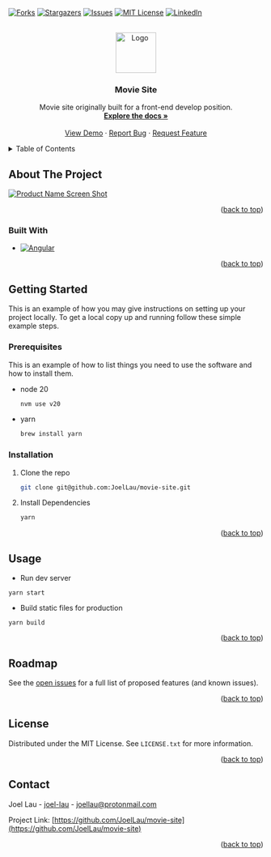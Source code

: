 <!-- Improved compatibility of back to top link: See: https://github.com/othneildrew/Best-README-Template/pull/73 -->
<a name="readme-top"></a>
<!--
*** Thanks for checking out the Best-README-Template. If you have a suggestion
*** that would make this better, please fork the repo and create a pull request
*** or simply open an issue with the tag "enhancement".
*** Don't forget to give the project a star!
*** Thanks again! Now go create something AMAZING! :D
-->



<!-- PROJECT SHIELDS -->
<!--
*** I'm using markdown "reference style" links for readability.
*** Reference links are enclosed in brackets [ ] instead of parentheses ( ).
*** See the bottom of this document for the declaration of the reference variables
*** for contributors-url, forks-url, etc. This is an optional, concise syntax you may use.
*** https://www.markdownguide.org/basic-syntax/#reference-style-links
-->
[![Forks][forks-shield]][forks-url]
[![Stargazers][stars-shield]][stars-url]
[![Issues][issues-shield]][issues-url]
[![MIT License][license-shield]][license-url]
[![LinkedIn][linkedin-shield]][linkedin-url]



<!-- PROJECT LOGO -->
<br />
<div align="center">
  <a href="https://github.com/JoelLau/movie-site">
    <img src="https://github.com/JoelLau/movie-site/blob/main/src/assets/favicon.ico?raw=true" alt="Logo" width="80" height="80">
  </a>

<h3 align="center">Movie Site</h3>

  <p align="center">
    Movie site originally built for a front-end develop position.
    <br />
    <a href="https://github.com/JoelLau/movie-site"><strong>Explore the docs »</strong></a>
    <br />
    <br />
    <a href="https://github.com/JoelLau/movie-site#demo">View Demo</a>
    ·
    <a href="https://github.com/JoelLau/movie-site/issues/new">Report Bug</a>
    ·
    <a href="https://github.com/JoelLau/movie-site/issues/new">Request Feature</a>
  </p>
</div>



<!-- TABLE OF CONTENTS -->
<details>
  <summary>Table of Contents</summary>
  <ol>
    <li>
      <a href="#about-the-project">About The Project</a>
      <ul>
        <li><a href="#built-with">Built With</a></li>
      </ul>
    </li>
    <li>
      <a href="#getting-started">Getting Started</a>
      <ul>
        <li><a href="#prerequisites">Prerequisites</a></li>
        <li><a href="#installation">Installation</a></li>
      </ul>
    </li>
    <li><a href="#usage">Usage</a></li>
    <li><a href="#license">License</a></li>
    <li><a href="#contact">Contact</a></li>
    <li><a href="#acknowledgments">Acknowledgments</a></li>
  </ol>
</details>



<!-- ABOUT THE PROJECT -->
## About The Project

[![Product Name Screen Shot][product-screenshot]](https://example.com)


<p align="right">(<a href="#readme-top">back to top</a>)</p>



### Built With

* [![Angular][Angular.io]][Angular-url]

<p align="right">(<a href="#readme-top">back to top</a>)</p>



<!-- GETTING STARTED -->
## Getting Started

This is an example of how you may give instructions on setting up your project locally.
To get a local copy up and running follow these simple example steps.

### Prerequisites

This is an example of how to list things you need to use the software and how to install them.
* node 20
  ```sh
  nvm use v20
  ```
* yarn
  ```sh
  brew install yarn
  ```

### Installation

1. Clone the repo
   ```sh
   git clone git@github.com:JoelLau/movie-site.git
   ```
1. Install Dependencies
   ```sh
   yarn
   ```

<p align="right">(<a href="#readme-top">back to top</a>)</p>



<!-- USAGE EXAMPLES -->
## Usage

<!-- Use this space to show useful examples of how a project can be used. Additional screenshots, code examples and demos work well in this space. You may also link to more resources.

_For more examples, please refer to the [Documentation](https://example.com)_ -->

- Run dev server
```
yarn start
```
- Build static files for production
```
yarn build
```

<p align="right">(<a href="#readme-top">back to top</a>)</p>



<!-- ROADMAP -->
## Roadmap

See the [open issues](https://github.com/JoelLau/movie-site/issues) for a full list of proposed features (and known issues).

<p align="right">(<a href="#readme-top">back to top</a>)</p>


<!-- LICENSE -->
## License

Distributed under the MIT License. See `LICENSE.txt` for more information.

<p align="right">(<a href="#readme-top">back to top</a>)</p>



<!-- CONTACT -->
## Contact

Joel Lau - [joel-lau](https://linkedin.com/in/joel-lau) - joellau@protonmail.com

Project Link: [https://github.com/JoelLau/movie-site](https://github.com/JoelLau/movie-site)

<p align="right">(<a href="#readme-top">back to top</a>)</p>




<!-- MARKDOWN LINKS & IMAGES -->
<!-- https://www.markdownguide.org/basic-syntax/#reference-style-links -->
[contributors-shield]: https://img.shields.io/github/contributors/JoelLau/movie-site.svg?style=for-the-badge
[contributors-url]: https://github.com/JoelLau/movie-site/graphs/contributors
[forks-shield]: https://img.shields.io/github/forks/JoelLau/movie-site.svg?style=for-the-badge
[forks-url]: https://github.com/JoelLau/movie-site/network/members
[stars-shield]: https://img.shields.io/github/stars/JoelLau/movie-site.svg?style=for-the-badge
[stars-url]: https://github.com/JoelLau/movie-site/stargazers
[issues-shield]: https://img.shields.io/github/issues/JoelLau/movie-site.svg?style=for-the-badge
[issues-url]: https://github.com/JoelLau/movie-site/issues
[license-shield]: https://img.shields.io/github/license/JoelLau/movie-site.svg?style=for-the-badge
[license-url]: https://github.com/JoelLau/movie-site/blob/master/LICENSE.txt
[linkedin-shield]: https://img.shields.io/badge/-LinkedIn-black.svg?style=for-the-badge&logo=linkedin&colorB=555
[linkedin-url]: https://linkedin.com/in/joel-lau
[product-screenshot]: https://github.com/JoelLau/movie-site/blob/main/src/assets/movie-site.png?raw=true
[Angular-url]: https://angular.io/
[Angular.io]: https://img.shields.io/badge/Angular-DD0031?style=for-the-badge&logo=angular&logoColor=white
